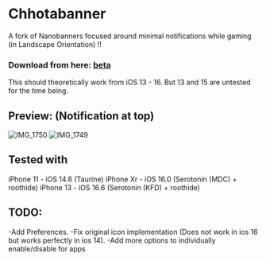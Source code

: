 # Chhotabanner

A fork of Nanobanners focused around minimal notifications while gaming (in Landscape Orientation) !!

### Download from here: [beta](https://github.com/DrakeDrac/chhotabanner)

This should theoretically work from iOS 13 - 16. But 13 and 15 are untested for the time being.

## Preview: (Notification at top)
![IMG_1750](https://github.com/DrakeDrac/chhotabanner/assets/50480704/c56c086c-e32f-4e32-963a-5129478f7208)
![IMG_1749](https://github.com/DrakeDrac/chhotabanner/assets/50480704/1ed72183-889c-4740-9b26-0415daf230d3)

## Tested with
iPhone 11 - iOS 14.6 (Taurine)
iPhone Xr - iOS 16.0 (Serotonin (MDC) + roothide)
iPhone 13 - iOS 16.6 (Serotonin (KFD) + roothide)


## TODO:
-Add Preferences.
-Fix original icon implementation (Does not work in ios 16 but works perfectly in ios 14).
-Add more options to individually enable/disable for apps
